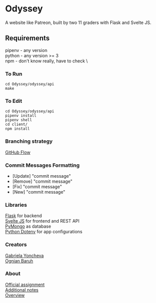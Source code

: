 # Odyssey
A website like Patreon, built by two 11 graders with Flask and Svelte JS.

## Requirements
pipenv - any version \
python - any version >= 3 \
npm - don't know really, have to check \

### To Run
```
cd Odyssey/odyssey/api
make
```

### To Edit
```
cd Odyssey/odyssey/api
pipenv install
pipenv shell
cd client/
npm install

```
### Branching strategy
 [GitHub Flow](https://githubflow.github.io/)

### Commit Messages Formatting
 - [Update] "commit message"
 - [Remove] "commit message"
 - [Fix] "commit message"
 - [New] "commit message"
  

### Libraries

[Flask](https://flask.palletsprojects.com/en/1.1.x/) for backend \
[Svelte JS](https://svelte.dev/) for frontend and REST API \
[PyMongo](https://api.mongodb.com/python/current/tutorial.html) as database \
[Python Dotenv](https://pypi.org/project/python-dotenv/) for app configurations

### Creators
[Gabriela Yoncheva](https://github.com/GabrielaY) \
[Ognian Baruh](https://github.com/ogi02)

### About
[Official assignment](https://docs.google.com/document/d/1fe4PTeQvuJQCtzLAepiWgYKQRrgO0HffOD3cP5iOwkI/edit?usp=sharing) \
[Additional notes](https://docs.google.com/document/d/1MGU3UjkklhmtIZYOXibMGOLQSNI5sJdpi29l_KBRsfU/edit) \
[Overview](https://docs.google.com/spreadsheets/d/19rgsBmh61TQRARmx8KPktfGFi1IK6kYtLRE6ENJNaMM/edit#gid=0)
